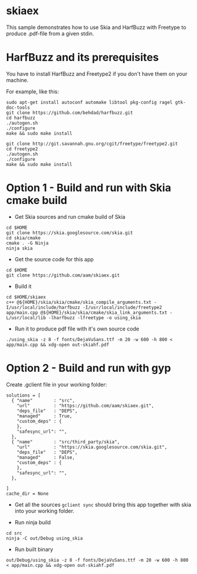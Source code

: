 # skiaex

This sample demonstrates how to use Skia and HarfBuzz with Freetype to produce .pdf-file from a given stdin.

HarfBuzz and its prerequisites
===

You have to install HarfBuzz and Freetype2 if you don't have them on your machine.

For example, like this:

```
sudo apt-get install autoconf automake libtool pkg-config ragel gtk-doc-tools
git clone https://github.com/behdad/harfbuzz.git
cd harfbuzz
./autogen.sh
./configure
make && sudo make install
```

```
git clone http://git.savannah.gnu.org/cgit/freetype/freetype2.git
cd freetype2
./autogen.sh
./configure
make && sudo make install
```

Option 1 - Build and run with Skia cmake build
===
- Get Skia sources and run cmake build of Skia
```
cd $HOME
git clone https://skia.googlesource.com/skia.git
cd skia/cmake
cmake . -G Ninja
ninja skia
```
- Get the source code for this app
```
cd $HOME
git clone https://github.com/aam/skiaex.git
```
- Build it
```
cd $HOME/skiaex  
c++ @${HOME}/skia/skia/cmake/skia_compile_arguments.txt -I/usr/local/include/harfbuzz -I/usr/local/include/freetype2  app/main.cpp @${HOME}/skia/skia/cmake/skia_link_arguments.txt -L/usr/local/lib -lharfbuzz -lfreetype -o using_skia
```
- Run it to produce pdf file with it's own source code
```
./using_skia -z 8 -f fonts/DejaVuSans.ttf -m 20 -w 600 -h 800 < app/main.cpp && xdg-open out-skiahf.pdf
```

Option 2 - Build and run with gyp
===

Create .gclient file in your working folder:

```
solutions = [
  { "name"        : "src",
    "url"         : "https://github.com/aam/skiaex.git",
    "deps_file"   : "DEPS",
    "managed"     : True,
    "custom_deps" : {
    },
    "safesync_url": "",
  },
  { "name"        : "src/third_party/skia",
    "url"         : "https://skia.googlesource.com/skia.git",
    "deps_file"   : "DEPS",
    "managed"     : False,
    "custom_deps" : {
    },
    "safesync_url": "",
  },

]
cache_dir = None
```
- Get all the sources
```gclient sync``` should bring this app together with skia into your working folder.

- Run ninja build
```
cd src
ninja -C out/Debug using_skia
```

- Run built binary
```
out/Debug/using_skia -z 8 -f fonts/DejaVuSans.ttf -m 20 -w 600 -h 800 < app/main.cpp && xdg-open out-skiahf.pdf
````
